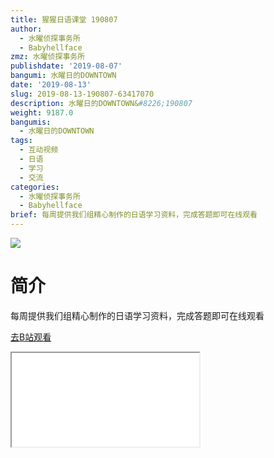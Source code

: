 ```yaml
---
title: 猩猩日语课堂 190807
author:
  - 水曜侦探事务所
  - Babyhellface
zmz: 水曜侦探事务所
publishdate: '2019-08-07'
bangumi: 水曜日的DOWNTOWN
date: '2019-08-13'
slug: 2019-08-13-190807-63417070
description: 水曜日的DOWNTOWN&#8226;190807
weight: 9187.0
bangumis:
  - 水曜日的DOWNTOWN
tags:
  - 互动视频
  - 日语
  - 学习
  - 交流
categories:
  - 水曜侦探事务所
  - Babyhellface
brief: 每周提供我们组精心制作的日语学习资料，完成答题即可在线观看
---
```

![](https://raw.githubusercontent.com/tcgriffith/owaraisite/master/static/tmpimg/751d13001ec69792c8bf86429f9a868cf0caad24.jpg.480.jpg)
# 简介  
每周提供我们组精心制作的日语学习资料，完成答题即可在线观看  

[去B站观看](https://www.bilibili.com/video/av63417070/)
<div class ="resp-container"><iframe class="testiframe" src="//player.bilibili.com/player.html?aid=63417070"", scrolling="no", allowfullscreen="true" > </iframe></div> 
